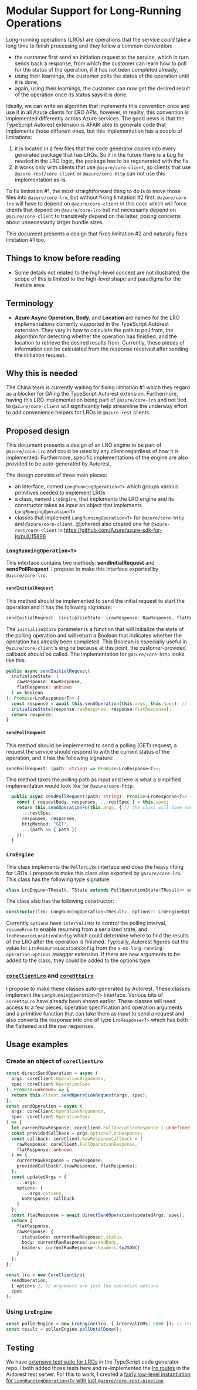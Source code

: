 # Modular Support for Long-Running Operations

Long-running operations (LROs) are operations that the service _could_ take a long time to finish processing and they follow a common convention:

- the customer first send an initiation request to the service, which in turn sends back a response, from which the customer can learn how to poll for the status of the operation, if it has not been completed already,
- using their learnings, the customer polls the status of the operation until it is done,
- again, using their learnings, the customer can now get the desired result of the operation once its status says it is done.

Ideally, we can write an algorithm that implements this convention once and use it in all Azure clients for LRO APIs, however, in reality, this convention is implemented differently across Azure services. The good news is that the TypeScript Autorest extension is AFAIK able to generate code that implements those different ones, but this implementation has a couple of limitations:

1. it is located in a few files that the code generator copies into every generated package that has LROs. So if in the future there is a bug fix needed in the LRO logic, the package has to be regenerated with the fix.
2. it works only with clients that use `@azure/core-client`, so clients that use `@azure-rest/core-client` or `@azure/core-http` can not use this implementation as-is.

To fix limitation #1, the most straightforward thing to do is to move those files into `@azure/core-lro`, but without fixing limitation #2 first, `@azure/core-lro` will have to depend on `@azure/core-client` in this case which will force clients that depend on `@azure/core-lro` but not necessarily depend on `@azure/core-client` to transitively depend on the latter, posing concerns about unnecessarily larger bundle sizes.

This document presents a design that fixes limitation #2 and naturally fixes limitation #1 too.

## Things to know before reading

- Some details not related to the high-level concept are not illustrated; the scope of this is limited to the high-level shape and paradigms for the feature area.

## Terminology

- **Azure Async Operation**, **Body**, and **Location** are names for the LRO implementations currently supported in the TypeScript Autorest extension. They vary in how to calculate the path to poll from, the algorithm for detecting whether the operation has finished, and the location to retrieve the desired results from. Currently, these pieces of information can be calculated from the response received after sending the initiation request.

## Why this is needed

The China team is currently waiting for fixing limitation #1 which they regard as a blocker for GAing the TypeScript Autorest extension. Furthermore, having this LRO implementation being part of `@azure/core-lro` and not tied to `@azure/core-client` will significantly help streamline the underway effort to add convenience helpers for LROs in `@azure-rest` clients.

## Proposed design

This document presents a design of an LRO engine to be part of `@azure/core-lro` and could be used by any client regardless of how it is implemented. Furthermore, specific implementations of the engine are also provided to be auto-generated by Autorest.

The design consists of three main pieces:

- an interface, named `LongRunningOperation<T>` which groups various primitives needed to implement LROs
- a class, named `LroEngine`, that implements the LRO engine and its constructor takes as input an object that implements `LongRunningOperation<T>`
- classes that implement `LongRunningOperation<T>` for `@azure/core-http` and `@azure/core-client`. @joheredi also created one for `@azure-rest/core-client` in https://github.com/Azure/azure-sdk-for-js/pull/15898

### `LongRunningOperation<T>`

This interface contains two methods: **sendInitialRequest** and **sendPollRequest**. I propose to make this interface exported by `@azure/core-lro`.

#### `sendInitialRequest`

This method should be implemented to send the initial request to start the operation and it has the following signature:

```ts
sendInitialRequest: (initializeState: (rawResponse: RawResponse, flatResponse: unknown) => boolean) => Promise<LroResponse<T>>
```

The `initializeState` parameter is a function that will initialize the state of the polling operation and will return a Boolean that indicates whether the operation has already been completed. This Boolean is especially useful in `@azure/core-client`'s engine because at this point, the customer-provided callback should be called. The implementation for `@azure/core-http` looks like this:

```ts
public async sendInitialRequest(
  initializeState: (
    rawResponse: RawResponse,
    flatResponse: unknown
  ) => boolean
): Promise<LroResponse<T>> {
  const response = await this.sendOperation(this.args, this.spec); // the class will have sendOperation, args, and spec as private fields
  initializeState(response.rawResponse, response.flatResponse);
  return response;
}
```

#### `sendPollRequest`

This method should be implemented to send a polling (GET) request, a request the service should respond to with the current status of the operation, and it has the following signature:

```ts
sendPollRequest: (path: string) => Promise<LroResponse<T>>;
```

This method takes the polling path as input and here is what a simplified implementation would look like for `@azure/core-http`:

```ts
  public async sendPollRequest(path: string): Promise<LroResponse<T>> {
    const { requestBody, responses, ...restSpec } = this.spec;
    return this.sendOperationFn(this.args, { // the class will have sendOperation, args, and spec as private fields
      ...restSpec,
      responses: responses,
      httpMethod: "GET",
      ...(path && { path })
    });
  }
```

### `LroEngine`

This class implements the `PollerLike` interface and does the heavy lifting for LROs. I propose to make this class also exported by `@azure/core-lro`. This class has the following type signature:

```ts
class LroEngine<TResult, TState extends PollOperationState<TResult>> extends Poller<TState, TResult>
```

The class also has the following constructor:

```ts
constructor(lro: LongRunningOperation<TResult>, options?: LroEngineOptions);
```

Currently `options` have `intervalInMs` to control the polling interval, `resumeFrom` to enable resuming from a serialized state, and `lroResourceLocationConfig` which could determine where to find the results of the LRO after the operation is finished. Typically, Autorest figures out the value for `LroResourceLocationConfig` from the `x-ms-long-running-operation-options` swagger extension. If there are new arguments to be added to the class, they could be added to the options type.

### [`coreClientLro`](https://github.com/deyaaeldeen/autorest.typescript/blob/lro-simplify/src/coreClientLro.ts) and [`coreHttpLro`](https://github.com/deyaaeldeen/autorest.typescript/blob/lro-simplify/src/coreHttpLro.ts)

I propose to make these classes auto-generated by Autorest. These classes implement the `LongRunningOperation<T>` interface. Various bits of `coreHttpLro` have already been shown earlier. These classes will need access to a few pieces: operation specification and operation arguments and a primitive function that can take them as input to send a request and also converts the response into one of type `LroResponse<T>` which has both the flattened and the raw responses.

## Usage examples

### Create an object of `coreClientLro`

```ts
const directSendOperation = async (
  args: coreClient.OperationArguments,
  spec: coreClient.OperationSpec
): Promise<unknown> => {
  return this.client.sendOperationRequest(args, spec);
};
const sendOperation = async (
  args: coreClient.OperationArguments,
  spec: coreClient.OperationSpec
) => {
  let currentRawResponse: coreClient.FullOperationResponse | undefined = undefined;
  const providedCallback = args.options?.onResponse;
  const callback: coreClient.RawResponseCallback = (
    rawResponse: coreClient.FullOperationResponse,
    flatResponse: unknown
  ) => {
    currentRawResponse = rawResponse;
    providedCallback?.(rawResponse, flatResponse);
  };
  const updatedArgs = {
    ...args,
    options: {
      ...args.options,
      onResponse: callback
    }
  };
  const flatResponse = await directSendOperation(updatedArgs, spec);
  return {
    flatResponse,
    rawResponse: {
      statusCode: currentRawResponse!.status,
      body: currentRawResponse!.parsedBody,
      headers: currentRawResponse!.headers.toJSON()
    }
  };
};

const lro = new CoreClientLro(
  sendOperation,
  { options }, // arguments are just the operation options
  spec
);
```

### Using `LroEngine`

```ts
const pollerEngine = new LroEngine(lro, { intervalInMs: 2000 }); // lro was instantiated in the previous section
const result = pollerEngine.pollUntilDone();
```

## Testing

We have [extensive test suite for LROs](https://github.com/Azure/autorest.typescript/blob/main/test/integration/lro.spec.ts) in the TypeScript code generator repo. I both added those tests here and re-implemented the [lro routes](https://github.com/Azure/autorest.testserver/blob/main/legacy/routes/lros.js) in the Autorest test server. For this to work, I created a [fairly low-level instantiation for `LongRunningOperation<T>` with just `@azure/core-rest-pipeline`](https://github.com/deyaaeldeen/azure-sdk-for-js/blob/lro-design/sdk/core/core-lro/test/utils/coreRestPipelineLro.ts).
